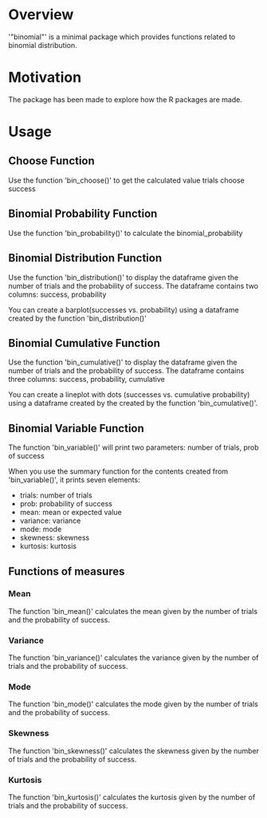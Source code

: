 
Overview
========

'"binomial"' is a minimal package which provides functions related to binomial distribution.

Motivation
==========

The package has been made to explore how the R packages are made.

Usage
=====

Choose Function
---------------

Use the function 'bin\_choose()' to get the calculated value trials choose success

Binomial Probability Function
-----------------------------

Use the function 'bin\_probability()' to calculate the binomial\_probability

Binomial Distribution Function
------------------------------

Use the function 'bin\_distribution()' to display the dataframe given the number of trials and the probability of success. The dataframe contains two columns: success, probability

You can create a barplot(successes vs. probability) using a dataframe created by the function 'bin\_distribution()'

Binomial Cumulative Function
----------------------------

Use the function 'bin\_cumulative()' to display the dataframe given the number of trials and the probability of success. The dataframe contains three columns: success, probability, cumulative

You can create a lineplot with dots (successes vs. cumulative probability) using a dataframe created by the created by the function 'bin\_cumulative()'.

Binomial Variable Function
--------------------------

The function 'bin\_variable()' will print two parameters: number of trials, prob of success

When you use the summary function for the contents created from 'bin\_variable()', it prints seven elements:

-   trials: number of trials
-   prob: probability of success
-   mean: mean or expected value
-   variance: variance
-   mode: mode
-   skewness: skewness
-   kurtosis: kurtosis

Functions of measures
---------------------

### Mean

The function 'bin\_mean()' calculates the mean given by the number of trials and the probability of success.

### Variance

The function 'bin\_variance()' calculates the variance given by the number of trials and the probability of success.

### Mode

The function 'bin\_mode()' calculates the mode given by the number of trials and the probability of success.

### Skewness

The function 'bin\_skewness()' calculates the skewness given by the number of trials and the probability of success.

### Kurtosis

The function 'bin\_kurtosis()' calculates the kurtosis given by the number of trials and the probability of success.
